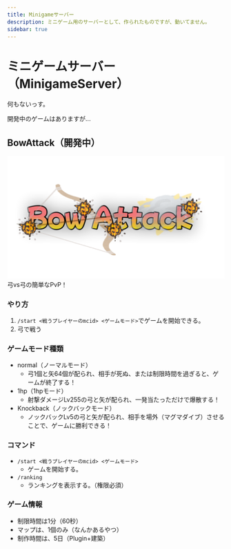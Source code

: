 ```yaml
---
title: Minigameサーバー
description: ミニゲーム用のサーバーとして、作られたものですが、動いてません。
sidebar: true
---
```

# ミニゲームサーバー（MinigameServer）
何もないっす。

開発中のゲームはありますが...

## BowAttack（開発中）
![](../images/bowattack.png)
弓vs弓の簡単なPvP！<br>

### やり方
1. `/start <戦うプレイヤーのmcid> <ゲームモード>`でゲームを開始できる。
2. 弓で戦う

### ゲームモード種類
- normal（ノーマルモード）
  - 弓1個と矢64個が配られ、相手が死ぬ、または制限時間を過ぎると、ゲームが終了する！
- 1hp（1hpモード）
  - 射撃ダメージLv255の弓と矢が配られ、一発当たっただけで爆散する！
- Knockback（ノックバックモード）
  - ノックバックLv5の弓と矢が配られ、相手を場外（マグマダイブ）させることで、ゲームに勝利できる！

### コマンド
- `/start <戦うプレイヤーのmcid> <ゲームモード>`
  - ゲームを開始する。
- `/ranking`
  - ランキングを表示する。（権限必須）

### ゲーム情報
- 制限時間は1分（60秒）
- マップは、1個のみ（なんかあるやつ）
- 制作時間は、5日（Plugin+建築）